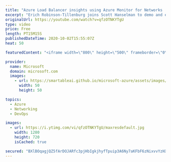 ```yaml
---
title: "Azure Load Balancer insights using Azure Monitor for Networks | Azure Friday"
excerpt: "Erich Robinson-Tillenburg joins Scott Hanselman to demo and explain health monitoring and configuration analysis for Azure Load Balancer using Azure Monitor for Networks, a central hub that provides access to health and connectivity monitoring for all your network resources.  0:00 – Overview 1:16 – Load"
originalUrl: https://youtube.com/watch?v=qfzOTNKYTgU
type: video
price: Free
length: PT15M15S
publishedDateTime: 2020-10-02T15:55:07Z
heat: 50

featuredContent: "<iframe width=\"800\" height=\"500\" frameborder=\"0\" src=\"https://www.youtube.com/embed/qfzOTNKYTgU\" allow=\"accelerometer; autoplay; encrypted-media; gyroscope; picture-in-picture\" allowfullscreen></iframe>"

provider:
  name: Microsoft
  domain: microsoft.com
  images:
    - url: https://smartableai.github.io/microsoft-azure/assets/images/organizations/microsoft.com-50x50.jpg
      width: 50
      height: 50

topics:
  - Azure
  - Networking
  - DevOps

images:
  - url: https://i.ytimg.com/vi/qfzOTNKYTgU/maxresdefault.jpg
    width: 1280
    height: 720
    isCached: true

secured: "BXlBOqagjQZ5fArDOJARfc3pjHbIgkjhyfTpuip3A6Ny7aKFbF6zNixvvYzHXTYVMRJE+OgkEPLvOJyYw0d92NhHVssY5rQjVU6wtiqU5wrBTKV671BkiBeQp6Vml1ZYdkVJLyCSz65ZuuIJZ+NBd2ECB0vKaQydPywMkEiXIeDMTp7wUFxmb83TsMqj328vB56kSfEwebV7JJX0WQczx1UP1p93Ute0O/34/utH7ZywmH9Rb3ZCdiF+oZO/xi0Zjh2jx8cNCLzrz1moQ8kqu0xKlNSABo29wUlTGaiDu/+a91wnN+fcRIajN9kXDQ8kwqNZ7c+22DSKqls9r+MepaZoBDbFkaIgvv55udiT5IhZwn3G8Lx58WjN9T00l5QYKMauVM7+d4wwFPC09mCPeHnVj0jJd/2Z79KCGg/i79I=;W8R/1ezxJzt9tTUlqj4hJg=="
---
```


